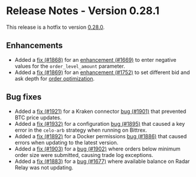 # Release Notes - Version 0.28.1

This release is a hotfix to version [0.28.0](/release-notes/0.28.0).

## Enhancements

- Added a [fix (#1868)](https://github.com/CoinAlpha/hummingbot/pull/1868) for an [enhancement (#1669)](https://github.com/CoinAlpha/hummingbot/issues/1669) to enter negative values for the `order_level_amount` parameter.
- Added a [fix (#1869)](https://github.com/CoinAlpha/hummingbot/pull/1869) for an [enhancement (#1752)](https://github.com/CoinAlpha/hummingbot/issues/1752) to set different bid and ask depth for [order optimization](/strategies/advanced-mm/order-optimization/).

## Bug fixes

- Added a [fix (#1921)](https://github.com/CoinAlpha/hummingbot/pull/1921) for a Kraken connector [bug (#1901)](https://github.com/CoinAlpha/hummingbot/issues/1901) that prevented BTC price updates.
- Added a [fix (#1932)](https://github.com/CoinAlpha/hummingbot/pull/1932) for a configuration [bug (#1895)](https://github.com/CoinAlpha/hummingbot/issues/1895) that caused a key error in the `celo-arb` strategy when running on Bittrex.
- Added a [fix (#1892)](https://github.com/CoinAlpha/hummingbot/pull/1892) for a Docker permissions [bug (#1886)](https://github.com/CoinAlpha/hummingbot/issues/1886) that caused errors when updating to the latest version.
- Added a [fix (#1903)](https://github.com/CoinAlpha/hummingbot/pull/1903) for a [bug (#1902)](https://github.com/CoinAlpha/hummingbot/issues/1902) where orders below minimum order size were submitted, causing trade log exceptions.
- Added a [fix (#1883)](https://github.com/CoinAlpha/hummingbot/pull/1883) for a [bug (#1677)](https://github.com/CoinAlpha/hummingbot/issues/1677) where available balance on Radar Relay was not updating.
